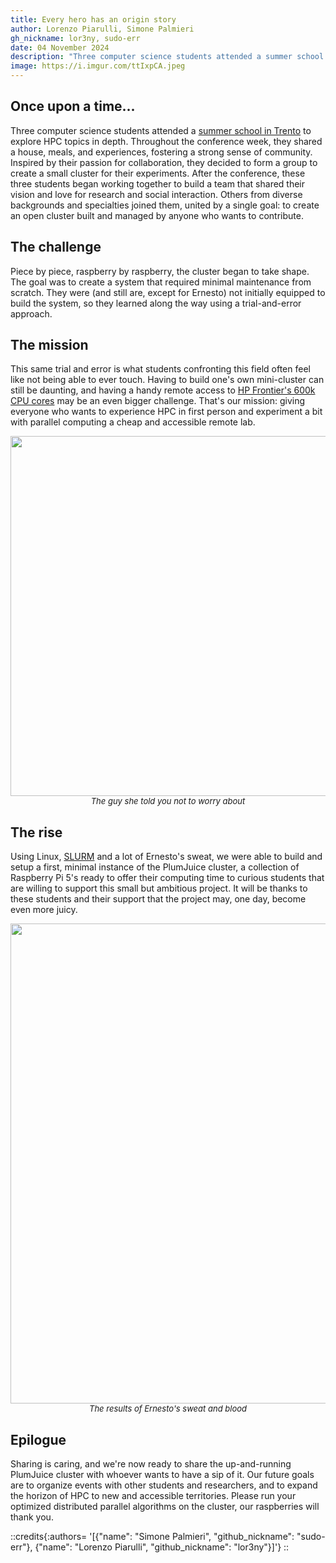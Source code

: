 ```yaml
---
title: Every hero has an origin story
author: Lorenzo Piarulli, Simone Palmieri
gh_nickname: lor3ny, sudo-err
date: 04 November 2024
description: "Three computer science students attended a summer school in Trento to explore HPC topics in depth. Throughout the conference week, they shared a house, meals, and experiences, fostering a strong sense of community. Inspired by their passion for collaboration, they decided to form a group to create a small cluster for their experiments. After the conference, these three students began working together to build a team that shared their vision and love for research and social interaction. Others from diverse backgrounds and specialties joined them, united by a single goal: to create an open cluster built and managed by anyone who wants to contribute."
image: https://i.imgur.com/ttIxpCA.jpeg
---
```


## Once upon a time...
Three computer science students attended a [summer school in Trento](https://hpc-summer-school-24.disi.unitn.it/) to explore HPC topics in depth. Throughout the conference week, they shared a house, meals, and experiences, fostering a strong sense of community. Inspired by their passion for collaboration, they decided to form a group to create a small cluster for their experiments. After the conference, these three students began working together to build a team that shared their vision and love for research and social interaction. Others from diverse backgrounds and specialties joined them, united by a single goal: to create an open cluster built and managed by anyone who wants to contribute.

## The challenge
Piece by piece, raspberry by raspberry, the cluster began to take shape. The goal was to create a system that required minimal maintenance from scratch. They were (and still are, except for Ernesto) not initially equipped to build the system, so they learned along the way using a trial-and-error approach.

## The mission
This same trial and error is what students confronting this field often feel like not being able to ever touch. Having to build one's own mini-cluster can still be daunting, and having a handy remote access to [HP Frontier's 600k CPU cores](https://www.hpe.com/us/en/compute/hpc/cray/oak-ridge-national-laboratory.html) may be an even bigger challenge. That's our mission: giving everyone who wants to experience HPC in first person and experiment a bit with parallel computing a cheap and accessible remote lab.

<div align=center>
    <img src="https://i.imgur.com/rX4ipCW.jpeg" style="width:60vw"></img><br>
    <em style="font-size:small;">The guy she told you not to worry about</em>
</div>

## The rise
Using Linux, [SLURM](https://slurm.schedmd.com/documentation.html) and a lot of Ernesto's sweat, we were able to build and setup a first, minimal instance of the PlumJuice cluster, a collection of Raspberry Pi 5's ready to offer their computing time to curious students that are willing to support this small but ambitious project. It will be thanks to these students and their support that the project may, one day, become even more juicy.

<div align=center>
    <img src="https://i.imgur.com/ttIxpCA.jpeg" style="width:80vw"></img><br>
    <em style="font-size:small;">The results of Ernesto's sweat and blood</em>
</div>

## Epilogue
Sharing is caring, and we're now ready to share the up-and-running PlumJuice cluster with whoever wants to have a sip of it. Our future goals are to organize events with other students and researchers, and to expand the horizon of HPC to new and accessible territories. Please run your optimized distributed parallel algorithms on the cluster, our raspberries will thank you.

::credits{:authors= '[{"name": "Simone Palmieri", "github_nickname": "sudo-err"}, {"name": "Lorenzo Piarulli", "github_nickname": "lor3ny"}]'}
::